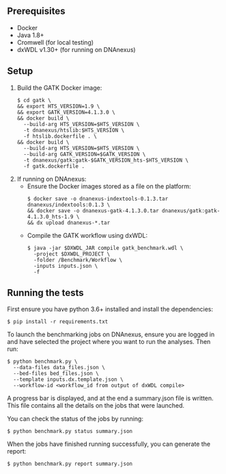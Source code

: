 ## Prerequisites

* Docker
* Java 1.8+
* Cromwell (for local testing)
* dxWDL v1.30+ (for running on DNAnexus)

## Setup

1. Build the GATK Docker image:
    ```commandline
    $ cd gatk \
    && export HTS_VERSION=1.9 \
    && export GATK_VERSION=4.1.3.0 \
    && docker build \
      --build-arg HTS_VERSION=$HTS_VERSION \
      -t dnanexus/htslib:$HTS_VERSION \
      -f htslib.dockerfile . \
    && docker build \
      --build-arg HTS_VERSION=$HTS_VERSION \
      --build-arg GATK_VERSION=$GATK_VERSION \
      -t dnanexus/gatk:gatk-$GATK_VERSION_hts-$HTS_VERSION \
      -f gatk.dockerfile .
    ```
2. If running on DNAnexus:
    * Ensure the Docker images stored as a file on the platform:
        ```commandline
        $ docker save -o dnanexus-indextools-0.1.3.tar dnanexus/indextools:0.1.3 \
        && docker save -o dnanexus-gatk-4.1.3.0.tar dnanexus/gatk:gatk-4.1.3.0_hts-1.9 \
        && dx upload dnanexus-*.tar
        ```
    * Compile the GATK workflow using dxWDL:
        ```commandline
        $ java -jar $DXWDL_JAR compile gatk_benchmark.wdl \
          -project $DXWDL_PROJECT \
          -folder /Benchmark/Workflow \
          -inputs inputs.json \
          -f
        ```

## Running the tests

First ensure you have python 3.6+ installed and install the dependencies:

```commandline
$ pip install -r requirements.txt
```

To launch the benchmarking jobs on DNAnexus, ensure you are logged in and have selected the project where you want to run the analyses. Then run:

```commandline
$ python benchmark.py \
  --data-files data_files.json \
  --bed-files bed_files.json \
  --template inputs.dx.template.json \
  --workflow-id <workflow_id from output of dxWDL compile>
```

A progress bar is displayed, and at the end a summary.json file is written. This file contains all the details on the jobs that were launched.

You can check the status of the jobs by running:

```commandline
$ python benchmark.py status summary.json
```

When the jobs have finished running successfully, you can generate the report:

```commandline
$ python benchmark.py report summary.json

